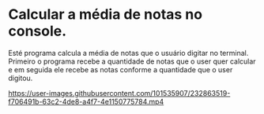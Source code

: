 # Calcular a média de notas no console.
Esté programa calcula a média de notas que o usuário digitar no terminal.
Primeiro o programa recebe a quantidade de notas que o user quer calcular e em seguida ele recebe as notas conforme a quantidade que o user digitou.


https://user-images.githubusercontent.com/101535907/232863519-f706491b-63c2-4de8-a4f7-4e1150775784.mp4




